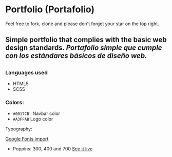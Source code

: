 # Portfolio (Portafolio)
Feel free to fork, clone and please don't forget your star on the top right.

 ## Simple portfolio that complies with the basic web design standards. _Portafolio simple que cumple con los estándares básicos de diseño web._
## 

### Languages used

- HTML5
- SCSS

### Colors:

- `#0017CB ` Navbar color
- `#A3FFAB` Logo color


Typography:

[Google Fonts import](https://fonts.google.com/specimen/Poppins?query=poppins)
- Poppins: 300, 400 and 700
[See it live](https://mailingdelgadomedina.github.io/portfolio-taller-nuc/)

